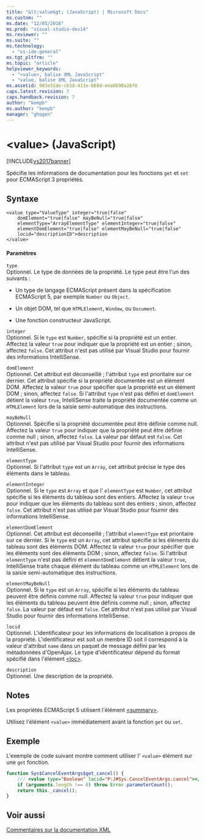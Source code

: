 ```yaml
---
title: "&lt;value&gt; (JavaScript) | Microsoft Docs"
ms.custom: ""
ms.date: "12/05/2016"
ms.prod: "visual-studio-dev14"
ms.reviewer: ""
ms.suite: ""
ms.technology: 
  - "vs-ide-general"
ms.tgt_pltfrm: ""
ms.topic: "article"
helpviewer_keywords: 
  - "<value>, balise XML JavaScript"
  - "value, balise XML JavaScript"
ms.assetid: 983e31de-cb1d-411e-b60d-eea6698a26f6
caps.latest.revision: 7
caps.handback.revision: 7
author: "kempb"
ms.author: "kempb"
manager: "ghogen"
---
```

# &lt;value&gt; (JavaScript)
[!INCLUDE[vs2017banner](../code-quality/includes/vs2017banner.md)]

Spécifie les informations de documentation pour les fonctions `get` et `set` pour ECMAScript 3 propriétés.  
  
## Syntaxe  
  
```  
<value type="ValueType" integer="true|false"  
    domElement="true|false" mayBeNull="true|false"  
    elementType="ArrayElementType" elementInteger="true|false"  
    elementDomElement="true|false" elementMayBeNull="true|false"  
    locid="descriptionID">description  
</value>  
```  
  
#### Paramètres  
 `type`  
 Optionnel.  Le type de données de la propriété.  Le type peut être l'un des suivants :  
  
-   Un type de langage ECMAScript présent dans la spécification ECMAScript 5, par exemple `Number` ou `Object`.  
  
-   Un objet DOM, tel que `HTMLElement`, `Window`, ou `Document`.  
  
-   Une fonction constructeur JavaScript.  
  
 `integer`  
 Optionnel.  Si le `type` est `Number`, spécifie si la propriété est un entier.  Affectez la valeur `true` pour indiquer que la propriété est un entier ; sinon, affectez `false`.  Cet attribut n'est pas utilisé par Visual Studio pour fournir des informations IntelliSense.  
  
 `domElement`  
 Optionnel.  Cet attribut est déconseillé ; l'attribut `type` est prioritaire sur ce dernier.  Cet attribut spécifie si la propriété documentée est un élément DOM.  Affectez la valeur `true` pour spécifier que la propriété est un élément DOM ; sinon, affectez `false`.  Si l'attribut `type` n'est pas défini et `domElement` détient la valeur `true`, IntelliSense traite la propriété documentée comme un `HTMLElement` lors de la saisie semi\-automatique des instructions.  
  
 `mayBeNull`  
 Optionnel.  Spécifie si la propriété documentée peut être définie comme null.  Affectez la valeur `true` pour indiquer que la propriété peut être définie comme null ; sinon, affectez `false`.  La valeur par défaut est `false`.  Cet attribut n'est pas utilisé par Visual Studio pour fournir des informations IntelliSense.  
  
 `elementType`  
 Optionnel.  Si l'attribut `type` est un `Array`, cet attribut précise le type des éléments dans le tableau.  
  
 `elementInteger`  
 Optionnel.  Si le `type` est `Array` et que l' `elementType` est `Number`, cet attribut spécifie si les éléments du tableau sont des entiers.  Affectez la valeur `true` pour indiquer que les éléments du tableau sont des entiers ; sinon, affectez `false`.  Cet attribut n'est pas utilisé par Visual Studio pour fournir des informations IntelliSense.  
  
 `elementDomElement`  
 Optionnel.  Cet attribut est déconseillé ; l'attribut `elementType` est prioritaire sur ce dernier.  Si le `type` est un `Array`, cet attribut spécifie si les éléments du tableau sont des éléments DOM.  Affectez la valeur `true` pour spécifier que les éléments sont des éléments DOM ; sinon, affectez `false`.  Si l'attribut `elementType` n'est pas défini et `elementDomElement` détient la valeur `true`, IntelliSense traite chaque élément du tableau comme un `HTMLElement` lors de la saisie semi\-automatique des instructions.  
  
 `elementMayBeNull`  
 Optionnel.  Si le `type` est un `Array`, spécifie si les éléments du tableau peuvent être définis comme null.  Affectez la valeur `true` pour indiquer que les éléments du tableau peuvent être définis comme null ; sinon, affectez `false`.  La valeur par défaut est `false`.  Cet attribut n'est pas utilisé par Visual Studio pour fournir des informations IntelliSense.  
  
 `locid`  
 Optionnel.  L'identificateur pour les informations de localisation à propos de la propriété.  L'identificateur est soit un membre ID soit il correspond à la valeur d'attribut `name` dans un paquet de message défini par les métadonnées d'OpenAjax.  Le type d'identificateur dépend du format spécifié dans l'élément [\<loc\>](../ide/loc-javascript.md).  
  
 `description`  
 Optionnel.  Une description de la propriété.  
  
## Notes  
 Les propriétés ECMAScript 5 utilisent l'élément [\<summary\>](../ide/summary-javascript.md).  
  
 Utilisez l'élément `<value>` immédiatement avant la fonction `get` ou `set`.  
  
## Exemple  
 L'exemple de code suivant montre comment utiliser l' `<value>` élément sur une `get` fonction.  
  
```javascript  
function Sys$CancelEventArgs$get_cancel() {  
    /// <value type="Boolean" locid="P:J#Sys.CancelEventArgs.cancel"></value>  
    if (arguments.length !== 0) throw Error.parameterCount();  
    return this._cancel();  
}  
```  
  
## Voir aussi  
 [Commentaires sur la documentation XML](../ide/xml-documentation-comments-javascript.md)